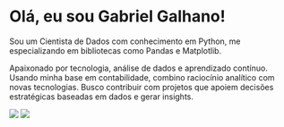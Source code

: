 # Olá, eu sou Gabriel Galhano!

Sou um Cientista de Dados com conhecimento em Python, me especializando em bibliotecas como Pandas e Matplotlib.

Apaixonado por tecnologia, análise de dados e aprendizado contínuo. Usando minha base em contabilidade, combino raciocínio analítico com novas tecnologias. Busco contribuir com projetos que apoiem decisões estratégicas baseadas em dados e gerar insights.

<div style="display: inline-block"> 
  <a href="https://www.linkedin.com/in/gabriel-galhano-27a360244" target="_blank"><img src="https://img.shields.io/badge/-LinkedIn-%230077B5?style=for-the-badge&logo=linkedin&logoColor=white" target="_blank"></a> 
  <a href = "mailto:galhanogan[at]gmail.com"><img src="https://img.shields.io/badge/Gmail-D14836?style=for-the-badge&logo=gmail&logoColor=white" target="_blank"></a>
</div>
